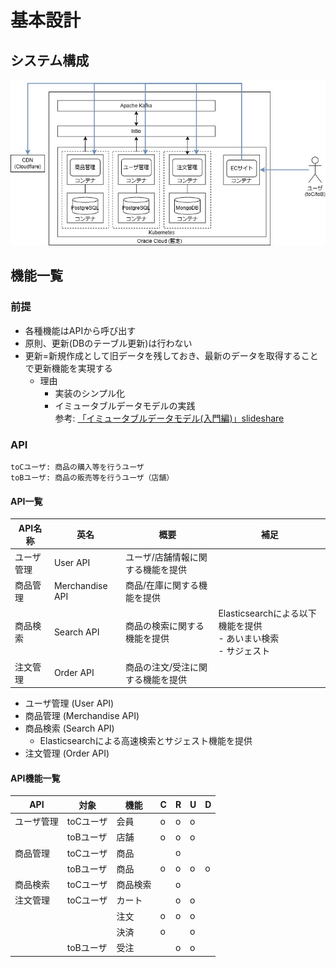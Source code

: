 # 基本設計

## システム構成
![システム構成図](./img/SystemDiagram.jpg)

## 機能一覧
### 前提
- 各種機能はAPIから呼び出す
- 原則、更新(DBのテーブル更新)は行わない
- 更新=新規作成として旧データを残しておき、最新のデータを取得することで更新機能を実現する
  - 理由
    - 実装のシンプル化
    - イミュータブルデータモデルの実践  
    参考: [「イミュータブルデータモデル(入門編)」slideshare](https://www.slideshare.net/slideshow/ss-40471672/40471672)
### API
```toCユーザ: 商品の購入等を行うユーザ```  
```toBユーザ: 商品の販売等を行うユーザ（店舗）```

#### API一覧
| API名称 | 英名              | 概要                | 補足                                               |
|-------|-----------------|-------------------|--------------------------------------------------|
| ユーザ管理 | User API        | ユーザ/店舗情報に関する機能を提供 |                                                  |
| 商品管理  | Merchandise API | 商品/在庫に関する機能を提供    |                                                  |
| 商品検索  | Search API      | 商品の検索に関する機能を提供    | Elasticsearchによる以下機能を提供<br/>- あいまい検索<br/>- サジェスト |
| 注文管理  | Order API       | 商品の注文/受注に関する機能を提供 |                                                  |

- ユーザ管理 (User API)
- 商品管理 (Merchandise API)
- 商品検索 (Search API)
  - Elasticsearchによる高速検索とサジェスト機能を提供
- 注文管理 (Order API)
#### API機能一覧
| API   | 対象     | 機能   | C | R | U | D |
|-------|--------|------|---|---|---|---|
| ユーザ管理 | toCユーザ | 会員   | o | o | o |   |
|       | toBユーザ | 店舗   | o | o | o |   |
| 商品管理  | toCユーザ | 商品   |   | o |   |   |
|       | toBユーザ | 商品   | o | o | o | o |
| 商品検索  | toCユーザ | 商品検索 |   | o |   |   |
| 注文管理  | toCユーザ | カート  |   | o | o |   |
|       |        | 注文   | o | o | o |   |
|       |        | 決済   | o |   | o |   |
|       | toBユーザ | 受注   |   | o | o |   |

